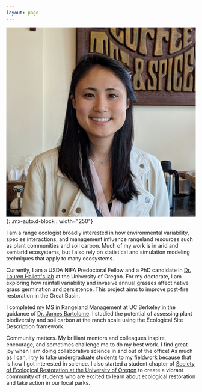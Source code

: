 ```yaml
---
layout: page
---
```


![headshot](/../../assets/img/aboutme/headshot.jpg){: .mx-auto.d-block : width="250"}

I am a range ecologist broadly interested in how environmental variability, species interactions, and management influence rangeland resources such as plant communities and soil carbon. Much of my work is in arid and semiarid ecosystems, but I also rely on statistical and simulation modeling techniques that apply to many ecosystems. 

Currently, I am a USDA NIFA Predoctoral Fellow and a PhD candidate in [Dr. Lauren Hallett's lab](https://hallettlab.netlify.app/) at the University of Oregon. For my doctorate, I am exploring how rainfall variability and invasive annual grasses affect native grass germination and persistence. This project aims to improve post-fire restoration in the Great Basin. 

I completed my MS in Rangeland Management at UC Berkeley in the guidance of [Dr. James Bartolome](https://ourenvironment.berkeley.edu/people/james-bartolome). I studied the potential of assessing plant biodiversity and soil carbon at the ranch scale using the Ecological Site Description framework.

Community matters. My brilliant mentors and colleagues inspire, encourage, and sometimes challenge me to do my best work. I find great joy when I am doing collaborative science in and out of the office! As much as I can, I try to take undergraduate students to my fieldwork because that is how I got interested in science. I also started a student chapter of [Society of Ecological Restoration at the University of Oregon](https://blogs.uoregon.edu/uoser/) to create a vibrant community of students who are excited to learn about ecological restoration and take action in our local parks. 